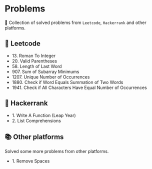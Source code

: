 # Problems

🧩 Collection of solved problems from `Leetcode`, `Hackerrank` and other platforms.

## 🔢 Leetcode

- 13\. Roman To Integer
- 20\. Valid Parentheses
- 58\. Length of Last Word
- 907\. Sum of Subarray Minimums
- 1207\. Unique Number of Occurrences
- 1880\. Check if Word Equals Summation of Two Words
- 1941\. Check if All Characters Have Equal Number of Occurrences

## 🧮 Hackerrank

- 1\. Write A Function (Leap Year)
- 2\. List Comprehensions

## 📚 Other platforms

Solved some more problems from other platforms.

- 1\. Remove Spaces

